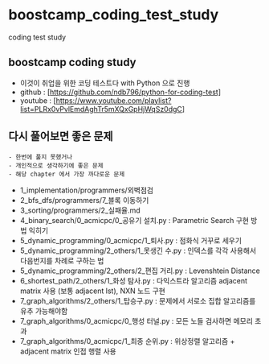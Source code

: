 # boostcamp_coding_test_study
coding test study

## boostcamp coding study
- 이것이 취업을 위한 코딩 테스트다 with Python 으로 진행 
- github : [https://github.com/ndb796/python-for-coding-test]
- youtube : [https://www.youtube.com/playlist?list=PLRx0vPvlEmdAghTr5mXQxGpHjWqSz0dgC]

## 다시 풀어보면 좋은 문제 
    - 한번에 풀지 못했거나 
    - 개인적으로 생각하기에 좋은 문제 
    - 해당 chapter 에서 가장 까다로운 문제 
- 1_implementation/programmers/외벽점검
- 2_bfs_dfs/programmers/7_블록 이동하기
- 3_sorting/programmers/2_실패율.md
- 4_binary_search/0_acmicpc/0_공유기 설치.py : Parametric Search 구현 방법 익히기
- 5_dynamic_programming/0_acmicpc/1_퇴사.py : 점화식 거꾸로 세우기
- 5_dynamic_programming/2_others/1_못생긴 수.py : 인덱스를 각각 사용해서 다음번지를 차례로 구하는 법
- 5_dynamic_programming/2_others/2_편집 거리.py : Levenshtein Distance
- 6_shortest_path/2_others/1_화성 탐사.py : 다익스트라 알고리즘 adjacent matrix 사용 (보통 adjacent lst), NXN 노드 구현
- 7_graph_algorithms/2_others/1_탑승구.py : 문제에서 서로소 집합 알고리즘를 유추 가능해야함
- 7_graph_algorithms/0_acmicpc/0_행성 터널.py : 모든 노들 검사하면 메모리 초과
- 7_graph_algorithms/0_acmicpc/1_최종 순위.py : 위상정렬 알고리즘 + adjacent matrix 인접 행렬 사용